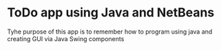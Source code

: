 # ToDo app using Java and NetBeans

Tyhe purpose of this app is to remember how to program using java and creating GUI via Java Swing components
